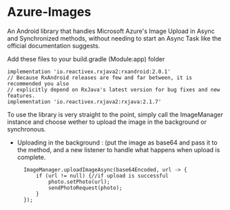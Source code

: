 # Azure-Images
An Android library that handles Microsoft Azure's Image Upload in Async and Synchronized methods,
without needing to start an Async Task like the official documentation suggests.


Add these files to your build.gradle (Module:app) folder

    implementation 'io.reactivex.rxjava2:rxandroid:2.0.1'
    // Because RxAndroid releases are few and far between, it is recommended you also
    // explicitly depend on RxJava's latest version for bug fixes and new features.
    implementation 'io.reactivex.rxjava2:rxjava:2.1.7'

To use the library is very straight to the point, simply call the ImageManager instance and choose wether to upload the image in 
the background or synchronous. 

* Uploading in the background : (put the image as base64 and pass it to the method, and a new listener to handle what happens when upload
is complete.

        ImageManager.uploadImageAsync(base64Encoded, url -> {
            if (url != null) {//if upload is successful
                photo.setPhoto(url);
                sendPhotoRequest(photo);
            }
        });
